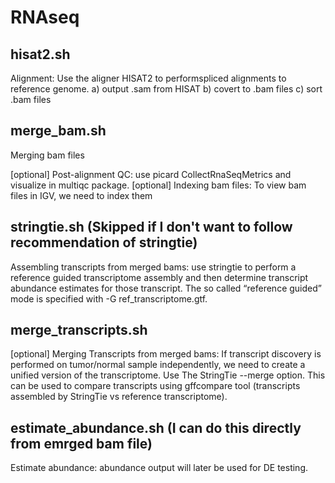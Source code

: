 # RNAseq

## hisat2.sh
Alignment: Use the aligner HISAT2 to performspliced alignments to reference genome.
a) output .sam from HISAT
b) covert to .bam files 
c) sort .bam files

## merge_bam.sh
Merging bam files

[optional] Post-alignment QC: use picard CollectRnaSeqMetrics and visualize in multiqc package.
[optional] Indexing bam files: To view bam files in IGV, we need to index them

## stringtie.sh (Skipped if I don't want to follow recommendation of stringtie)
Assembling transcripts from merged bams: use stringtie to perform a reference guided transcriptome assembly and then determine transcript abundance estimates for those transcript. The so called “reference guided” mode is specified with -G ref_transcriptome.gtf. 

## merge_transcripts.sh
[optional] Merging Transcripts from merged bams: If transcript discovery is performed on tumor/normal sample independently, we need to create a unified version of the transcriptome. Use The StringTie --merge option. 
This can be used to compare transcripts using gffcompare tool (transcripts assembled by StringTie vs reference transcriptome).

## estimate_abundance.sh (I can do this directly from emrged bam file)
Estimate abundance: abundance output will later be used for DE testing.
